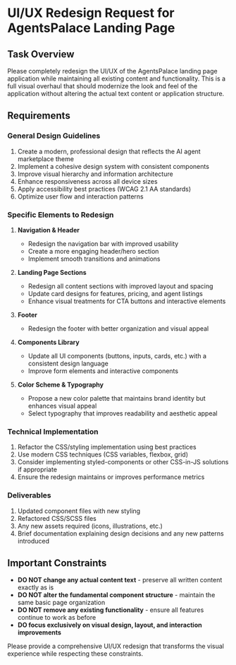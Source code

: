 # UI/UX Redesign Request for AgentsPalace Landing Page

## Task Overview
Please completely redesign the UI/UX of the AgentsPalace landing page application while maintaining all existing content and functionality. This is a full visual overhaul that should modernize the look and feel of the application without altering the actual text content or application structure.

## Requirements

### General Design Guidelines
1. Create a modern, professional design that reflects the AI agent marketplace theme
2. Implement a cohesive design system with consistent components
3. Improve visual hierarchy and information architecture
4. Enhance responsiveness across all device sizes
5. Apply accessibility best practices (WCAG 2.1 AA standards)
6. Optimize user flow and interaction patterns

### Specific Elements to Redesign
1. **Navigation & Header**
   - Redesign the navigation bar with improved usability
   - Create a more engaging header/hero section
   - Implement smooth transitions and animations

2. **Landing Page Sections**
   - Redesign all content sections with improved layout and spacing
   - Update card designs for features, pricing, and agent listings
   - Enhance visual treatments for CTA buttons and interactive elements

3. **Footer**
   - Redesign the footer with better organization and visual appeal

4. **Components Library**
   - Update all UI components (buttons, inputs, cards, etc.) with a consistent design language
   - Improve form elements and interactive components

5. **Color Scheme & Typography**
   - Propose a new color palette that maintains brand identity but enhances visual appeal
   - Select typography that improves readability and aesthetic appeal

### Technical Implementation
1. Refactor the CSS/styling implementation using best practices
2. Use modern CSS techniques (CSS variables, flexbox, grid)
3. Consider implementing styled-components or other CSS-in-JS solutions if appropriate
4. Ensure the redesign maintains or improves performance metrics

### Deliverables
1. Updated component files with new styling
2. Refactored CSS/SCSS files
3. Any new assets required (icons, illustrations, etc.)
4. Brief documentation explaining design decisions and any new patterns introduced

## Important Constraints
- **DO NOT change any actual content text** - preserve all written content exactly as is
- **DO NOT alter the fundamental component structure** - maintain the same basic page organization
- **DO NOT remove any existing functionality** - ensure all features continue to work as before
- **DO focus exclusively on visual design, layout, and interaction improvements**

Please provide a comprehensive UI/UX redesign that transforms the visual experience while respecting these constraints.